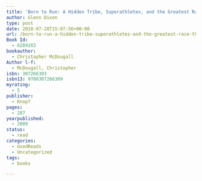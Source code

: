 ```yaml
---
title: 'Born to Run: A Hidden Tribe, Superathletes, and the Greatest Race the World Has Never Seen'
author: Glenn Dixon
type: post
date: 2018-07-28T15:07:56+00:00
url: /born-to-run-a-hidden-tribe-superathletes-and-the-greatest-race-the-world-has-never-seen/
Book Id:
  - 6289283
bookauthor:
  - Christopher McDougall
Author l-f:
  - McDougall, Christopher
isbn: 307266303
isbn13: 9780307266309
myrating:
  - 5
publisher:
  - Knopf
pages:
  - 287
yearpublished:
  - 2009
status:
  - read
categories:
  - GoodReads
  - Uncategorized
tags:
  - books

---
```

